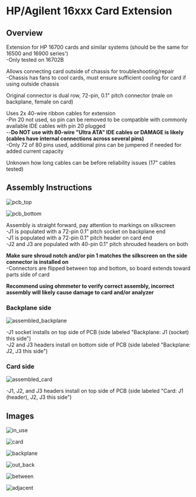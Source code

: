 # HP/Agilent 16xxx Card Extension
## Overview

Extension for HP 16700 cards and similar systems (should be the same for 16500 and 16900 series')  
-Only tested on 16702B

Allows connecting card outside of chassis for troubleshooting/repair  
-Chassis has fans to cool cards, must ensure sufficient cooling for card if using outside chassis

Original connector is dual row, 72-pin, 0.1" pitch connector (male on backplane, female on card)

Uses 2x 40-wire ribbon cables for extension  
-Pin 20 not used, so pin can be removed to be compatible with commonly available IDE cables with pin 20 plugged  
--**Do NOT use with 80-wire "Ultra ATA" IDE cables or DAMAGE is likely (cables have internal connections across several pins)**  
-Only 72 of 80 pins used, additional pins can be jumpered if needed for added current capacity  

Unknown how long cables can be before reliability issues (17" cables tested)


## Assembly Instructions

![pcb_top](pcb_top.jpg)

![pcb_bottom](pcb_bottom.jpg)

Assembly is straight forward, pay attention to markings on silkscreen  
-J1 is populated with a 72-pin 0.1" pitch socket on backplane end  
-J1 is populated with a 72-pin 0.1" pitch header on card end  
-J2 and J3 are populated with 40-pin 0.1" pitch shrouded headers on both

**Make sure shroud notch and/or pin 1 matches the silkscreen on the side connector is installed on**  
-Connectors are flipped between top and bottom, so board extends toward parts side of card

**Recommend using ohmmeter to verify correct assembly, incorrect assembly will likely cause damage to card and/or analyzer**

### Backplane side
![assembled_backplane](assembled_backplane.jpg)

-J1 socket installs on top side of PCB (side labeled "Backplane: J1 (socket) this side")  
-J2 and J3 headers install on bottom side of PCB (side labeled "Backplane: J2, J3 this side")

### Card side
![assembled_card](assembled_card.jpg)

-J1, J2, and J3 headers install on top side of PCB (side labeled "Card: J1 (header), J2, J3 this side")

## Images

![in_use](in_use.jpg)

![card](card.jpg)

![backplane](backplane.jpg)

![out_back](out_back.jpg)

![between](between.jpg)

![adjacent](adjacent.jpg)
